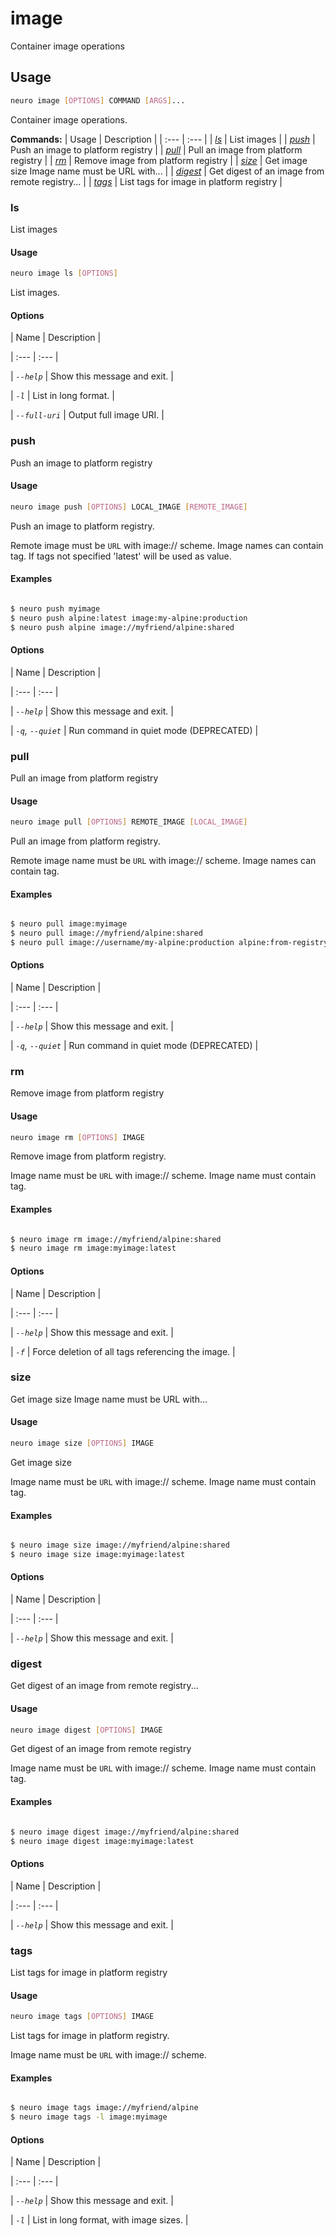 # image

Container image operations

## Usage

```bash
neuro image [OPTIONS] COMMAND [ARGS]...
```

Container image operations.

**Commands:**
| Usage | Description |
| :--- | :--- |
| [_ls_](image.md#ls) | List images |
| [_push_](image.md#push) | Push an image to platform registry |
| [_pull_](image.md#pull) | Pull an image from platform registry |
| [_rm_](image.md#rm) | Remove image from platform registry |
| [_size_](image.md#size) | Get image size Image name must be URL with... |
| [_digest_](image.md#digest) | Get digest of an image from remote registry... |
| [_tags_](image.md#tags) | List tags for image in platform registry |


### ls



List images



#### Usage

```bash
neuro image ls [OPTIONS]
```

List images.

#### Options


| Name | Description |

| :--- | :--- |

| _`--help`_ | Show this message and exit. |

| _`-l`_ | List in long format. |

| _`--full-uri`_ | Output full image URI. |




### push



Push an image to platform registry



#### Usage

```bash
neuro image push [OPTIONS] LOCAL_IMAGE [REMOTE_IMAGE]
```

Push an image to platform registry.

Remote image must be `URL` with image://
scheme.
Image names can contain tag. If tags not specified 'latest' will
be
used as value.

#### Examples

```bash

$ neuro push myimage
$ neuro push alpine:latest image:my-alpine:production
$ neuro push alpine image://myfriend/alpine:shared
```

#### Options


| Name | Description |

| :--- | :--- |

| _`--help`_ | Show this message and exit. |

| _`-q`, `--quiet`_ | Run command in quiet mode \(DEPRECATED\) |




### pull



Pull an image from platform registry



#### Usage

```bash
neuro image pull [OPTIONS] REMOTE_IMAGE [LOCAL_IMAGE]
```

Pull an image from platform registry.

Remote image name must be `URL` with
image:// scheme.
Image names can contain tag.

#### Examples

```bash

$ neuro pull image:myimage
$ neuro pull image://myfriend/alpine:shared
$ neuro pull image://username/my-alpine:production alpine:from-registry
```

#### Options


| Name | Description |

| :--- | :--- |

| _`--help`_ | Show this message and exit. |

| _`-q`, `--quiet`_ | Run command in quiet mode \(DEPRECATED\) |




### rm



Remove image from platform registry



#### Usage

```bash
neuro image rm [OPTIONS] IMAGE
```

Remove image from platform registry.

Image name must be `URL` with image://
scheme.
Image name must contain tag.

#### Examples

```bash

$ neuro image rm image://myfriend/alpine:shared
$ neuro image rm image:myimage:latest
```

#### Options


| Name | Description |

| :--- | :--- |

| _`--help`_ | Show this message and exit. |

| _`-f`_ | Force deletion of all tags referencing the image. |




### size



Get image size Image name must be URL with...



#### Usage

```bash
neuro image size [OPTIONS] IMAGE
```

Get image size

Image name must be `URL` with image:// scheme.
Image name must
contain tag.

#### Examples

```bash

$ neuro image size image://myfriend/alpine:shared
$ neuro image size image:myimage:latest
```

#### Options


| Name | Description |

| :--- | :--- |

| _`--help`_ | Show this message and exit. |




### digest



Get digest of an image from remote registry...



#### Usage

```bash
neuro image digest [OPTIONS] IMAGE
```

Get digest of an image from remote registry

Image name must be `URL` with
image:// scheme.
Image name must contain tag.

#### Examples

```bash

$ neuro image digest image://myfriend/alpine:shared
$ neuro image digest image:myimage:latest
```

#### Options


| Name | Description |

| :--- | :--- |

| _`--help`_ | Show this message and exit. |




### tags



List tags for image in platform registry



#### Usage

```bash
neuro image tags [OPTIONS] IMAGE
```

List tags for image in platform registry.

Image name must be `URL` with
image:// scheme.

#### Examples

```bash

$ neuro image tags image://myfriend/alpine
$ neuro image tags -l image:myimage
```

#### Options


| Name | Description |

| :--- | :--- |

| _`--help`_ | Show this message and exit. |

| _`-l`_ | List in long format, with image sizes. |



